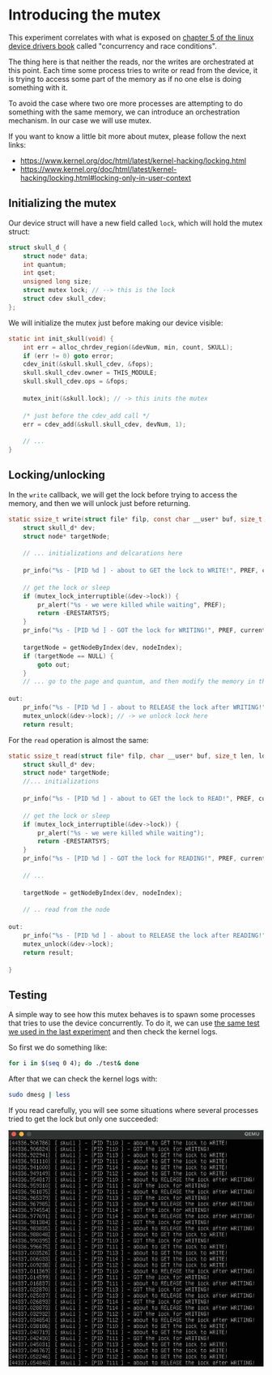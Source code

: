 # Introducing the mutex

This experiment correlates with what is exposed on [chapter 5 of the linux device drivers book](https://static.lwn.net/images/pdf/LDD3/ch05.pdf) called "concurrency and race conditions".

The thing here is that neither the reads, nor the writes are orchestrated at this point. Each time some process tries to write or read from the device, it is trying to access some part of the memory as if no one else is doing something with it.

To avoid the case where two ore more processes are attempting to do something with the same memory, we can introduce an orchestration mechanism. In our case we will use mutex.

If you want to know a little bit more about mutex, please follow the next links:

- https://www.kernel.org/doc/html/latest/kernel-hacking/locking.html
- https://www.kernel.org/doc/html/latest/kernel-hacking/locking.html#locking-only-in-user-context

## Initializing the mutex

Our device struct will have a new field called `lock`, which will hold the mutex struct:

```c
struct skull_d {
    struct node* data;
    int quantum;
    int qset;
    unsigned long size;
    struct mutex lock; // --> this is the lock
    struct cdev skull_cdev;
};
```

We will initialize the mutex just before making our device visible:

```c
static int init_skull(void) {
    int err = alloc_chrdev_region(&devNum, min, count, SKULL);
    if (err != 0) goto error;
    cdev_init(&skull.skull_cdev, &fops);
    skull.skull_cdev.owner = THIS_MODULE;
    skull.skull_cdev.ops = &fops;

    mutex_init(&skull.lock); // -> this inits the mutex

    /* just before the cdev_add call */
    err = cdev_add(&skull.skull_cdev, devNum, 1);

    // ...
}
```

## Locking/unlocking

In the `write` callback, we will get the lock before trying to access the memory, and then we will unlock just before returning.

```c
static ssize_t write(struct file* filp, const char __user* buf, size_t len, loff_t* off) {
    struct skull_d* dev;
    struct node* targetNode;

    // ... initializations and delcarations here

    pr_info("%s - [PID %d ] - about to GET the lock to WRITE!", PREF, current->pid);

    // get the lock or sleep
    if (mutex_lock_interruptible(&dev->lock)) {
        pr_alert("%s - we were killed while waiting", PREF);
        return -ERESTARTSYS;
    }
    pr_info("%s - [PID %d ] - GOT the lock for WRITING!", PREF, current->pid);

    targetNode = getNodeByIndex(dev, nodeIndex);
    if (targetNode == NULL) {
        goto out;
    }
    // ... go to the page and quantum, and then modify the memory in there

out:
    pr_info("%s - [PID %d ] - about to RELEASE the lock after WRITING!", PREF, current->pid);
    mutex_unlock(&dev->lock); // -> we unlock lock here
    return result;
```

For the `read` operation is almost the same:

```c
static ssize_t read(struct file* filp, char __user* buf, size_t len, loff_t* off) {
    struct skull_d* dev;
    struct node* targetNode;
    //... initializations

    pr_info("%s - [PID %d ] - about to GET the lock to READ!", PREF, current->pid);

    // get the lock or sleep
    if (mutex_lock_interruptible(&dev->lock)) {
        pr_alert("%s - we were killed while waiting");
        return -ERESTARTSYS;
    }
    pr_info("%s - [PID %d ] - GOT the lock for READING!", PREF, current->pid);

    // ...

    targetNode = getNodeByIndex(dev, nodeIndex);

    // .. read from the node

out:
    pr_info("%s - [PID %d ] - about to RELEASE the lock after READING!", PREF, current->pid);
    mutex_unlock(&dev->lock);
    return result;

}
```

## Testing

A simple way to see how this mutex behaves is to spawn some processes that tries to use the device concurrently. To do it, we can use [the same test we used in the last experiment](./test) and then check the kernel logs.

So first we do something like:

```bash
for i in $(seq 0 4); do ./test& done
```

After that we can check the kernel logs with:

```bash
sudo dmesg | less
```

If you read carefully, you will see some situations where several processes tried to get the lock but only one succeeded:

![concurrent access orchestrated by lock](./lock.jpg)
